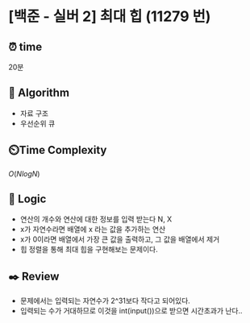 # [백준 - 실버 2] 최대 힙 (11279 번)

## ⏰  **time**

20분

## :pushpin: **Algorithm**

- 자료 구조
- 우선순위 큐

## ⏲️**Time Complexity**

$O(NlogN)$

## :round_pushpin: **Logic**

- 연산의 개수와 연산에 대한 정보를 입력 받는다 N, X
- x가 자연수라면 배열에 x 라는 값을 추가하는 연산
- x가 0이라면 배열에서 가장 큰 값을 출력하고, 그 값을 배열에서 제거
- 힙 정렬을 통해 최대 힙을 구현해보는 문제이다.

## :black_nib: **Review**

- 문제에서는 입력되는 자연수가 2^31보다 작다고 되어있다.
- 입력되는 수가 거대하므로 이것을 int(input())으로 받으면 시간초과가 난다..